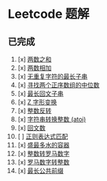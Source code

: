# Leetcode 题解

## 已完成

1. [x] [两数之和](https://leetcode-cn.com/problems/two-sum/description/)
2. [x] [两数相加](https://leetcode-cn.com/problems/add-two-numbers/description/)
3. [x] [无重复字符的最长子串](https://leetcode-cn.com/problems/longest-substring-without-repeating-characters/description/)
4. [x] [寻找两个正序数组的中位数](https://leetcode-cn.com/problems/median-of-two-sorted-arrays/description/)
5. [x] [最长回文子串](https://leetcode-cn.com/problems/longest-palindromic-substring/description/)
6. [x] [Z 字形变换](https://leetcode-cn.com/problems/zigzag-conversion/description/)
7. [x] [整数反转](https://leetcode-cn.com/problems/reverse-integer/description/)
8. [x] [字符串转换整数 (atoi)](https://leetcode-cn.com/problems/string-to-integer-atoi/description/)
9. [x] [回文数](https://leetcode-cn.com/problems/palindrome-number/description/)
10. [ ] [正则表达式匹配](https://leetcode-cn.com/problems/regular-expression-matching/description/)
11. [x] [盛最多水的容器](https://leetcode-cn.com/problems/container-with-most-water/description/)
12. [x] [整数转罗马数字](https://leetcode-cn.com/problems/integer-to-roman/description/)
13. [x] [罗马数字转整数](https://leetcode-cn.com/problems/roman-to-integer/description/)
14. [x] [最长公共前缀](https://leetcode-cn.com/problems/longest-common-prefix/description/)
